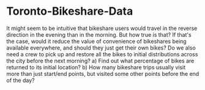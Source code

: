 # Toronto-Bikeshare-Data
It might seem to be intuitive that bikeshare users would travel in the reverse direction in the evening than in the morning. But how true is that? If that's the case, would it reduce the value of convenience of bikeshares being available everywhere, and should they just get their own bikes? Do we also need a crew to pick up and restore all the bikes to initial distributions across the city before the next morning? a) Find out what percentage of bikes are returned to its initial location? b) How many bikeshare trips usually visit more than just start/end points, but visited some other points before the end of the day? 

